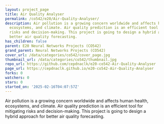 ```yaml
---
layout: project_page
title: Air Quality Analyser
permalink: /co542/e20/Air-Quality-Analyser/
description: Air pollution is a growing concern worldwide and affects human health,
  ecosystems, and climate. Air quality prediction is an efficient tool for mitigating
  risks and decision-making. This project is going to design a hybrid approach for
  better air quality forecasting.
has_children: false
parent: E20 Neural Networks Projects (CO542)
grand_parent: Neural Networks Projects (CO542)
cover_url: /data/categories/co542/cover_page.jpg
thumbnail_url: /data/categories/co542/thumbnail.jpg
repo_url: https://github.com/cepdnaclk/e20-co542-Air-Quality-Analyser
page_url: https://cepdnaclk.github.io/e20-co542-Air-Quality-Analyser
forks: 0
watchers: 0
stars: 0
started_on: '2025-02-16T04:07:57Z'
---
```


Air pollution is a growing concern worldwide and affects human health, ecosystems, and climate. Air quality prediction is an efficient tool for mitigating risks and decision-making. This project is going to design a hybrid approach for better air quality forecasting.